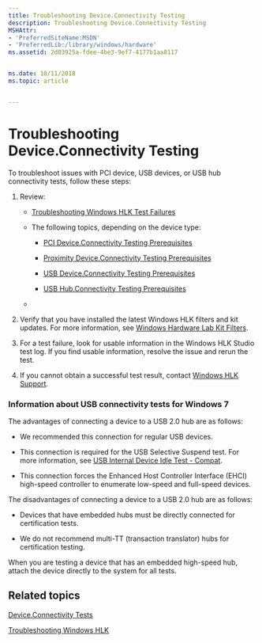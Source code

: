 ```yaml
---
title: Troubleshooting Device.Connectivity Testing
description: Troubleshooting Device.Connectivity Testing
MSHAttr:
- 'PreferredSiteName:MSDN'
- 'PreferredLib:/library/windows/hardware'
ms.assetid: 2d03925a-fdee-4be3-9ef7-4177b1aa8117


ms.date: 10/11/2018
ms.topic: article


---
```


# Troubleshooting Device.Connectivity Testing


To troubleshoot issues with PCI device, USB devices, or USB hub connectivity tests, follow these steps:

1. Review:

   - [Troubleshooting Windows HLK Test Failures](../user/troubleshooting-windows-hlk-test-failures.md)

   - The following topics, depending on the device type:

     -   [PCI Device.Connectivity Testing Prerequisites](pci-deviceconnectivity-testing-prerequisites.md)

     -   [Proximity Device.Connectivity Testing Prerequisites](proximity-deviceconnectivity-testing-prerequisites.md)

     -   [USB Device.Connectivity Testing Prerequisites](usb-deviceconnectivity-testing-prerequisites.md)

     -   [USB Hub.Connectivity Testing Prerequisites](usb-hubconnectivity-testing-prerequisites.md)

   - 

2. Verify that you have installed the latest Windows HLK filters and kit updates. For more information, see [Windows Hardware Lab Kit Filters](../user/windows-hardware-lab-kit-filters.md).

3. For a test failure, look for usable information in the Windows HLK Studio test log. If you find usable information, resolve the issue and rerun the test.

4. If you cannot obtain a successful test result, contact [Windows HLK Support](../user/windows-hlk-support.md).

### <span id="Information_about_USB_connectivity_tests_for_Windows_7"></span><span id="information_about_usb_connectivity_tests_for_windows_7"></span><span id="INFORMATION_ABOUT_USB_CONNECTIVITY_TESTS_FOR_WINDOWS_7"></span>Information about USB connectivity tests for Windows 7

The advantages of connecting a device to a USB 2.0 hub are as follows:

-   We recommended this connection for regular USB devices.

-   This connection is required for the USB Selective Suspend test. For more information, see [USB Internal Device Idle Test - Compat](06e1e2d7-ac7c-4ded-82f7-9c6a31386880.md).

-   This connection forces the Enhanced Host Controller Interface (EHCI) high-speed controller to enumerate low-speed and full-speed devices.

The disadvantages of connecting a device to a USB 2.0 hub are as follows:

-   Devices that have embedded hubs must be directly connected for certification tests.

-   We do not recommend multi-TT (transaction translator) hubs for certification testing.

When you are testing a device that has an embedded high-speed hub, attach the device directly to the system for all tests.

## <span id="related_topics"></span>Related topics


[Device.Connectivity Tests](device-connectivity-tests.md)

[Troubleshooting Windows HLK](../user/troubleshooting-windows-hlk.md)

 

 







